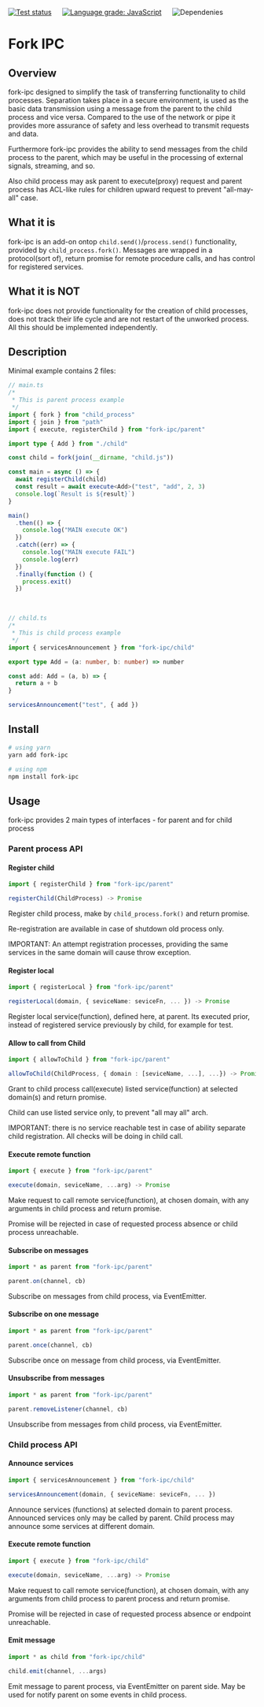 [![Test status](https://github.com/Meettya/fork-ipc/actions/workflows/tests.yml/badge.svg)](https://github.com/Meettya/fork-ipc/actions/workflows/tests.yml) &emsp; [![Language grade: JavaScript](https://img.shields.io/lgtm/grade/javascript/g/Meettya/fork-ipc.svg?logo=lgtm&logoWidth=18)](https://lgtm.com/projects/g/Meettya/fork-ipc/context:javascript) &emsp; ![Dependenies](https://img.shields.io/badge/dependencies-ZERO-green)

# Fork IPC

## Overview

fork-ipc designed to simplify the task of transferring functionality to child processes. Separation takes place in a secure environment, is used as the basic data transmission using a message from the parent to the child process and vice versa. Compared to the use of the network or pipe it provides more assurance of safety and less overhead to transmit requests and data.

Furthermore fork-ipc provides the ability to send messages from the child process to the parent, which may be useful in the processing of external signals, streaming, and so.

Also child process may ask parent to execute(proxy) request and parent process has ACL-like rules for children upward request to prevent "all-may-all" case.

## What it is

fork-ipc is an add-on ontop `child.send()`/`process.send()` functionality, provided by `child_process.fork()`. Messages are wrapped in a protocol(sort of), return promise for remote procedure calls, and has control for registered services.

## What it is NOT

fork-ipc does not provide functionality for the creation of child processes, does not track their life cycle and are not restart of the unworked process.
All this should be implemented independently.

## Description

Minimal example contains 2 files:

```typescript
// main.ts
/*
 * This is parent process example
 */
import { fork } from "child_process"
import { join } from "path"
import { execute, registerChild } from "fork-ipc/parent"

import type { Add } from "./child"

const child = fork(join(__dirname, "child.js"))

const main = async () => {
  await registerChild(child)
  const result = await execute<Add>("test", "add", 2, 3)
  console.log(`Result is ${result}`)
}

main()
  .then(() => {
    console.log("MAIN execute OK")
  })
  .catch((err) => {
    console.log("MAIN execute FAIL")
    console.log(err)
  })
  .finally(function () {
    process.exit()
  })
```

&emsp;

```typescript
// child.ts
/*
 * This is child process example
 */
import { servicesAnnouncement } from "fork-ipc/child"

export type Add = (a: number, b: number) => number

const add: Add = (a, b) => {
  return a + b
}

servicesAnnouncement("test", { add })
```

## Install

```sh
# using yarn
yarn add fork-ipc
```

```sh
# using npm
npm install fork-ipc
```

## Usage

fork-ipc provides 2 main types of interfaces - for parent and for child process

### Parent process API

#### Register child

```typescript
import { registerChild } from "fork-ipc/parent"

registerChild(ChildProcess) -> Promise
```

Register child process, make by `child_process.fork()` and return promise.

Re-registration are available in case of shutdown old process only.

IMPORTANT: An attempt registration processes, providing the same services in the same domain will cause throw exception.

#### Register local

```typescript
import { registerLocal } from "fork-ipc/parent"

registerLocal(domain, { seviceName: seviceFn, ... }) -> Promise
```

Register local service(function), defined here, at parent. Its executed prior, instead of registered service previously by child, for example for test.

#### Allow to call from Child

```typescript
import { allowToChild } from "fork-ipc/parent"

allowToChild(ChildProcess, { domain : [seviceName, ...], ...}) -> Promise
```

Grant to child process call(execute) listed service(function) at selected domain(s) and return promise.

Child can use listed service only, to prevent "all may all" arch.

IMPORTANT: there is no service reachable test in case of ability separate child registration. All checks will be doing in child call.

#### Execute remote function

```typescript
import { execute } from "fork-ipc/parent"

execute(domain, seviceName, ...arg) -> Promise
```

Make request to call remote service(function), at chosen domain, with any arguments in child process and return promise.

Promise will be rejected in case of requested process absence or child process unreachable.

#### Subscribe on messages

```typescript
import * as parent from "fork-ipc/parent"

parent.on(channel, cb)
```

Subscribe on messages from child process, via EventEmitter.

#### Subscribe on one message

```typescript
import * as parent from "fork-ipc/parent"

parent.once(channel, cb)
```

Subscribe once on message from child process, via EventEmitter.

#### Unsubscribe from messages

```typescript
import * as parent from "fork-ipc/parent"

parent.removeListener(channel, cb)
```

Unsubscribe from messages from child process, via EventEmitter.

### Child process API

#### Announce services

```typescript
import { servicesAnnouncement } from "fork-ipc/child"

servicesAnnouncement(domain, { seviceName: seviceFn, ... })
```

Announce services (functions) at selected domain to parent process. Announced services only may be called by parent. Child process may announce some services at different domain.

#### Execute remote function

```typescript
import { execute } from "fork-ipc/child"

execute(domain, seviceName, ...arg) -> Promise
```

Make request to call remote service(function), at chosen domain, with any arguments from child process to parent process and return promise.

Promise will be rejected in case of requested process absence or endpoint unreachable.

#### Emit message

```typescript
import * as child from "fork-ipc/child"

child.emit(channel, ...args)
```

Emit message to parent process, via EventEmitter on parent side. May be used for notify parent on some events in child process.
